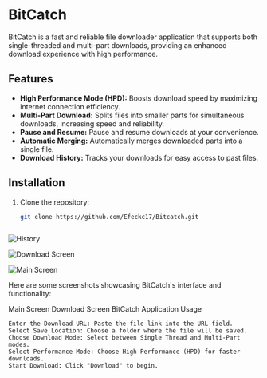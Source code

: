 # BitCatch

BitCatch is a fast and reliable file downloader application that supports both single-threaded and multi-part downloads, providing an enhanced download experience with high performance.

## Features
- **High Performance Mode (HPD):** Boosts download speed by maximizing internet connection efficiency.
- **Multi-Part Download:** Splits files into smaller parts for simultaneous downloads, increasing speed and reliability.
- **Pause and Resume:** Pause and resume downloads at your convenience.
- **Automatic Merging:** Automatically merges downloaded parts into a single file.
- **Download History:** Tracks your downloads for easy access to past files.

## Installation
1. Clone the repository:
   ```bash
   git clone https://github.com/Efeckc17/Bitcatch.git



![History](https://github.com/Efeckc17/Bitcatch/blob/main/resim.png?raw=true)


![Download Screen](https://github.com/Efeckc17/Bitcatch/blob/main/bitcatchdown.png?raw=true)



![Main Screen](https://github.com/Efeckc17/Bitcatch/blob/main/bitcatch.png?raw=true)



Here are some screenshots showcasing BitCatch's interface and functionality:

Main Screen Download Screen BitCatch Application
Usage

    Enter the Download URL: Paste the file link into the URL field.
    Select Save Location: Choose a folder where the file will be saved.
    Choose Download Mode: Select between Single Thread and Multi-Part modes.
    Select Performance Mode: Choose High Performance (HPD) for faster downloads.
    Start Download: Click "Download" to begin.
